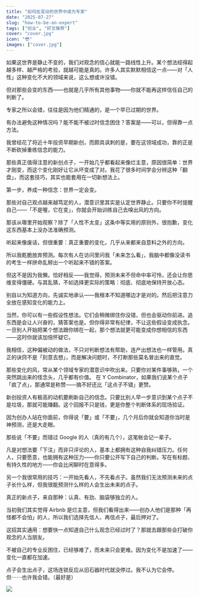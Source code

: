 ```yaml
---
title: "如何在变动的世界中成为专家"
date: "2025-07-27"
slug: "how-to-be-an-expert"
tags: ["创业", "好文推荐"]
cover: "cover.jpg"
icon: "😎"
images: ["cover.jpg"]
---
```

如果这世界是静止不变的，我们对观念的信心就能一路线性上升。某个想法经得起越多样、越严格的考验，就越可能是真的。许多人其实默默相信这一点——对「人性」这种变化不大的领域来说，这么想或许没错。



但对那些会变的东西——也就是几乎所有其他事物——你就不能再这样信任自己的判断了。



专家之所以会错，往往是因为他们精通的，是一个早已过期的世界。



有办法避免这种情况吗？能不能不被过时信念困住？答案是——可以，但得靠一点方法。



我曾经花了将近十年投资早期新创，而颇具讽刺的是，要在这领域成功，靠的正是不断砍掉重练信念的能力。



那些真正值得注意的新创点子，一开始几乎都看起来像烂主意，原因很简单：世界才刚变，而这个变化刚好让它从坏变成了对。我花了很多时间学会分辨这种「翻盘」，而这套技巧，其实也能套用在一切新想法上。



第一步，养成一种信念：世界一定会变。



那些对自己观点越来越笃定的人，潜意识里其实是认定世界静止。只要你不时提醒自己——「不是喔，它在变」，你就会开始训练自己去嗅出风的方向。



那该从哪里开始观察？除了「人性不太变」这条中等实用的原则外，很抱歉，变化这东西基本上没办法准确预测。



听起来像废话，但很重要：真正重要的变化，几乎从来都来自意料之外的方向。



所以我乾脆放弃预测。每次有人在访问里问我「未来怎么看」，我脑中都像没读书的考生一样拼命乱掰出一个听起来不错的答案。



但这不是因为我懒。恰好相反——我觉得，预测未来不但命中率可怜，还会让你思维变得僵硬。与其乱猜，不如选择更实际的策略：彻底、彻底地保持开放心态。



别自以为知道方向，先诚实地承认——我根本不知道哪边才是对的。然后把注意力全放在感知变化的能力上。



当然，你可以有一些假设性想法。它们会稍微绑住你没错，但也会驱动你前进。追东西是会让人兴奋的，猜答案也是。但你得非常有纪律，不让这些假设变成执念。
一旦别人开始把某个想法跟你绑在一起，那个想法就更可能变成你想相信的东西——这时你就该加倍怀疑它。



我相信，这种偏被动的做法，不只对判断想法有帮助，连产出想法也一样管用。真正的诀窍不是「刻意去想」，而是解决问题时，不打断那些莫名冒出来的直觉。



那些变化的风，常从某个领域专家的潜意识中吹出来。只要你对某件事够熟，一个突然跳出来的怪念头，几乎都有价值。
在 Y Combinator，如果我们说某个点子「疯了点」，那通常是称赞——搞不好还比「这点子不错」更赞。



新创投资人有极高的动机要刷新自己的信念。只要比别人早一步意识到某个点子不是垃圾，那就可能赚翻。这个回报不只是钱，更是你整个判断体系的现场验证。



因为创办人站在你面前，你得说「要」或「不要」，几个月后你就会知道你当时是神预测，还是大走眼。



那些说「不要」而错过 Google 的人（真的有几个），这笔帐会记一辈子。



凡是对想法要「下注」而非只评论的人，基本上都拥有这种自我纠错压力。任何人，只要愿意，也能拥有这种压力——你只要公开写下自己的判断。写在有标题、有持久性的地方——你会比闲聊时在意得多。



另一个我很常用的技巧：一开始先看人，不先看点子。虽然我们无法预测未来的点子长什么样，但我很能预测什么样的人会生出未来的点子。



真正的新点子，来自那种：认真、有劲、脑袋够独立的人。



当初我们其实觉得 Airbnb 是烂主意，但我们看得出来——创办人他们是那种「再怪都不会怕」的人，所以我们选择先信人、再信点子，最后押对了。



这招其实通用：想要快一点知道自己什么观念已经过时了？那就去跟那些会打破你观念的人当朋友。



不被自己的专业反困住，已经够难了，而未来只会更难。因为变化不是加速了——变化一直都在加速。



点子会生出点子，这场连锁反应从旧石器时代就没停过。我不认为它会停。
但⋯⋯也许我会错。（最好是）




![](https://prod-files-secure.s3.us-west-2.amazonaws.com/112d0858-5090-4d34-a606-b75eb8d65fd2/46476355-9cf3-4e99-9b7a-3531bc426380/1000202064.png?X-Amz-Algorithm=AWS4-HMAC-SHA256&X-Amz-Content-Sha256=UNSIGNED-PAYLOAD&X-Amz-Credential=ASIAZI2LB466WXI34KJT%2F20250831%2Fus-west-2%2Fs3%2Faws4_request&X-Amz-Date=20250831T161351Z&X-Amz-Expires=3600&X-Amz-Security-Token=IQoJb3JpZ2luX2VjEJj%2F%2F%2F%2F%2F%2F%2F%2F%2F%2FwEaCXVzLXdlc3QtMiJIMEYCIQChnl6y8tMBJk93sR7DE7nbTgc0mTNHdGcxTdZ8721IngIhAOAMHTrqnUJOngftPkGXOiZOYyLR8R8QsKvENfu%2BmeoeKogECPH%2F%2F%2F%2F%2F%2F%2F%2F%2F%2FwEQABoMNjM3NDIzMTgzODA1IgyzSVHUKj4E9JSlM8Iq3APOqQz1rAltjhyjqF9kVowyi6Wdz7mvFX3RFQ7mSmm00EGKS72dNTiDSRl1avR7r9YTkyX%2FZtaa4gCYIfFEeJr%2FliUM1NWgt%2Bb3zUmyNnAT%2BhpRiA5314I4N1znEQK2S4YxLdNzSGhz8IBUl2QJvTEKz7IdHHFaObJobuYf1mMj9dw8LuYZ5ry58o9pSx2A37uo5NznnqXuYxz3LN2XG9%2FgGbMbxMTxrKJT3DyrTwQW4xAk3k0spfLiqhT3AfOQvXY8%2BK9Cd3DxKfipBaE9DAWy%2F3KYzhxXIKo6rnsM1nHSCvRXvYJSbSi%2F9EN%2FdUtuWxDLb4KGpz2PNO4baKYy2zhlDmRXZtc%2BkchGAP4JB6Bw3MqJAxN%2FPlq3P0nFJtW927EtVLPjnMp0SfHgTbK4QLYiOp%2BstpvIVW4dq%2BEhcugrb35EoCMBgjbARDarbyahpNGWz4fLlpHsJsnE4cPY4bQK3%2B3kQKPnugUggHRLnHd6eI2El3PC7G8Jkt3qCvvkpRJndm6aUzBstIGaJI%2FC7tF7hLBe6a%2BjRoFS3P2ozuSHY1134NZAuzCqChur5dYmlYIXzbq6dfJ5CBlWzaw2FsR9WOYsqhOO6o8Zsrmr7kWjo8xbWZh63TodcBD5ITCW1dHFBjqkAXDw8PiDISOKASDaDiJGVuOfJGG51BN2hjEoCITAmcDHXU6eynLENgcbPAu43fJLU%2BiRnTNwq4uXdNsTCOZIWYqSpMZNco7rItPztzAJtliKexGEYhJoLV1C0PvSQ%2BaDzoDyFJyQ322vSJZCf%2FqdirAeodZj%2F1%2BgeMYQ2%2Be25twrPX%2BjTlGTwu%2BriEJxeHKmYk464ZNATldiibrhCFHRaUNoYpbf&X-Amz-Signature=285f6e54db4811f96c829e9c98294aa27f7a7fb529e79e78ef763746e0ba721a&X-Amz-SignedHeaders=host&x-amz-checksum-mode=ENABLED&x-id=GetObject)

